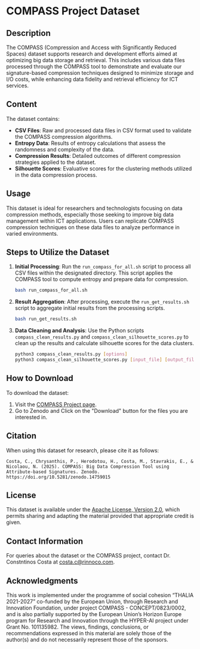 # COMPASS Project Dataset

## Description

The COMPASS (Compression and Access with Significantly Reduced Spaces) dataset supports research and development efforts
aimed at optimizing big data storage and retrieval. This includes various data files processed through the COMPASS tool
to demonstrate and evaluate our signature-based compression techniques designed to minimize storage and I/O costs, while
enhancing data fidelity and retrieval efficiency for ICT services.

## Content

The dataset contains:

- **CSV Files**: Raw and processed data files in CSV format used to validate the COMPASS compression algorithms.
- **Entropy Data**: Results of entropy calculations that assess the randomness and complexity of the data.
- **Compression Results**: Detailed outcomes of different compression strategies applied to the dataset.
- **Silhouette Scores**: Evaluative scores for the clustering methods utilized in the data compression process.

## Usage

This dataset is ideal for researchers and technologists focusing on data compression methods, especially those seeking
to improve big data management within ICT applications. Users can replicate COMPASS compression techniques on these data
files to analyze performance in varied environments.

## Steps to Utilize the Dataset

1. **Initial Processing**:
   Run the `run_compass_for_all.sh` script to process all CSV files within the designated directory. This script applies
   the COMPASS tool to compute entropy and prepare data for compression.
   ```bash
   bash run_compass_for_all.sh
   ```

2. **Result Aggregation**:
   After processing, execute the `run_get_results.sh` script to aggregate initial results from the processing scripts.
   ```bash
   bash run_get_results.sh
   ```

3. **Data Cleaning and Analysis**:
   Use the Python scripts `compass_clean_results.py` and `compass_clean_silhouette_scores.py` to clean up the results
   and calculate silhouette scores for the data clusters.
   ```bash
   python3 compass_clean_results.py [options]
   python3 compass_clean_silhouette_scores.py [input_file] [output_file]
   ```

## How to Download

To download the dataset:

1. Visit the [COMPASS Project page](#https://rinnoco.com/projects/compass.html).
2. Go to Zenodo and Click on the "Download" button for the files you are interested in.

## Citation

When using this dataset for research, please cite it as follows:

```
Costa, C., Chrysanthis, P., Herodotou, H., Costa, M., Stavrakis, E., & Nicolaou, N. (2025). COMPASS: Big Data Compression Tool using Attribute-based Signatures. Zenodo. https://doi.org/10.5281/zenodo.14759015
```

## License

This dataset is available under
the [Apache License, Version 2.0](https://www.apache.org/licenses/LICENSE-2.0), which
permits sharing and adapting the material provided that appropriate credit is given.

## Contact Information

For queries about the dataset or the COMPASS project, contact Dr. Constntinos Costa at costa.c@rinnoco.com.

## Acknowledgments

This work is implemented under the programme of social cohesion “THALIA 2021-2027” co-funded by the European Union,
through Research and Innovation Foundation, under project COMPASS - CONCEPT/0823/0002, and is also partially supported
by the European Union’s Horizon Europe program for Research and Innovation through the HYPER-AI project under Grant No. 101135982. The views, findings, conclusions, or recommendations expressed in this material are solely those of the
author(s) and do not necessarily represent those of the sponsors.